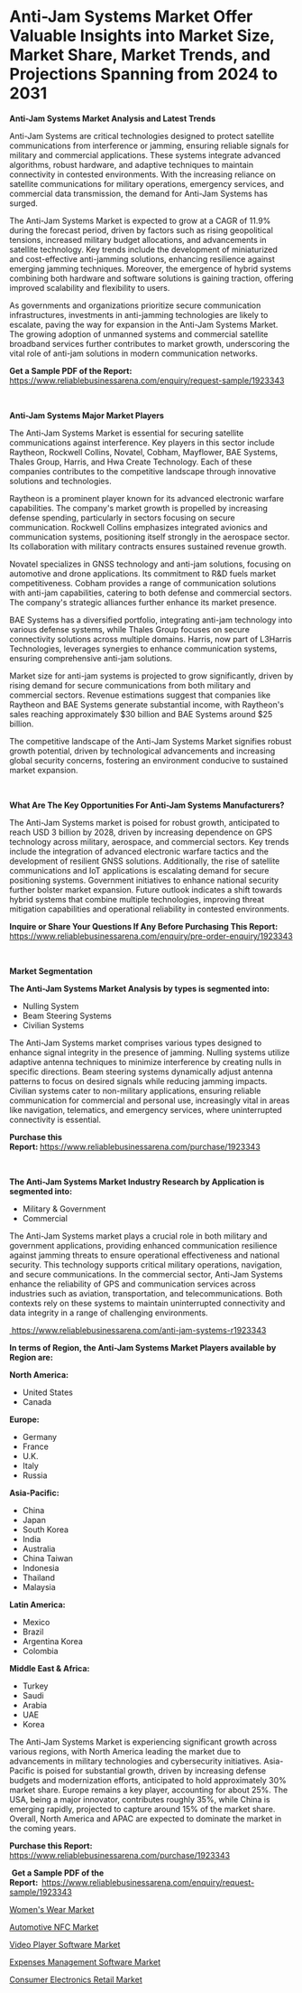 <p><h1>Anti-Jam Systems Market Offer Valuable Insights into Market Size, Market Share, Market Trends, and Projections Spanning from 2024 to 2031</h1></p><p><strong>Anti-Jam Systems Market Analysis and Latest Trends</strong></p>
<p><p>Anti-Jam Systems are critical technologies designed to protect satellite communications from interference or jamming, ensuring reliable signals for military and commercial applications. These systems integrate advanced algorithms, robust hardware, and adaptive techniques to maintain connectivity in contested environments. With the increasing reliance on satellite communications for military operations, emergency services, and commercial data transmission, the demand for Anti-Jam Systems has surged.</p><p>The Anti-Jam Systems Market is expected to grow at a CAGR of 11.9% during the forecast period, driven by factors such as rising geopolitical tensions, increased military budget allocations, and advancements in satellite technology. Key trends include the development of miniaturized and cost-effective anti-jamming solutions, enhancing resilience against emerging jamming techniques. Moreover, the emergence of hybrid systems combining both hardware and software solutions is gaining traction, offering improved scalability and flexibility to users.</p><p>As governments and organizations prioritize secure communication infrastructures, investments in anti-jamming technologies are likely to escalate, paving the way for expansion in the Anti-Jam Systems Market. The growing adoption of unmanned systems and commercial satellite broadband services further contributes to market growth, underscoring the vital role of anti-jam solutions in modern communication networks.</p></p>
<p><strong>Get a Sample PDF of the Report:&nbsp;</strong> <a href="https://www.reliablebusinessarena.com/enquiry/request-sample/1923343?utm_campaign=1580&utm_medium=2&utm_source=Github&utm_content=ia&utm_term=24102024&utm_id=anti-jam-systems">https://www.reliablebusinessarena.com/enquiry/request-sample/1923343</a></p>
<p>&nbsp;</p>
<p><strong>Anti-Jam Systems Major Market Players</strong></p>
<p><p>The Anti-Jam Systems Market is essential for securing satellite communications against interference. Key players in this sector include Raytheon, Rockwell Collins, Novatel, Cobham, Mayflower, BAE Systems, Thales Group, Harris, and Hwa Create Technology. Each of these companies contributes to the competitive landscape through innovative solutions and technologies.</p><p>Raytheon is a prominent player known for its advanced electronic warfare capabilities. The company's market growth is propelled by increasing defense spending, particularly in sectors focusing on secure communication. Rockwell Collins emphasizes integrated avionics and communication systems, positioning itself strongly in the aerospace sector. Its collaboration with military contracts ensures sustained revenue growth.</p><p>Novatel specializes in GNSS technology and anti-jam solutions, focusing on automotive and drone applications. Its commitment to R&D fuels market competitiveness. Cobham provides a range of communication solutions with anti-jam capabilities, catering to both defense and commercial sectors. The company's strategic alliances further enhance its market presence.</p><p>BAE Systems has a diversified portfolio, integrating anti-jam technology into various defense systems, while Thales Group focuses on secure connectivity solutions across multiple domains. Harris, now part of L3Harris Technologies, leverages synergies to enhance communication systems, ensuring comprehensive anti-jam solutions.</p><p>Market size for anti-jam systems is projected to grow significantly, driven by rising demand for secure communications from both military and commercial sectors. Revenue estimations suggest that companies like Raytheon and BAE Systems generate substantial income, with Raytheon's sales reaching approximately $30 billion and BAE Systems around $25 billion. </p><p>The competitive landscape of the Anti-Jam Systems Market signifies robust growth potential, driven by technological advancements and increasing global security concerns, fostering an environment conducive to sustained market expansion.</p></p>
<p>&nbsp;</p>
<p><strong>What Are The Key Opportunities For Anti-Jam Systems Manufacturers?</strong></p>
<p><p>The Anti-Jam Systems market is poised for robust growth, anticipated to reach USD 3 billion by 2028, driven by increasing dependence on GPS technology across military, aerospace, and commercial sectors. Key trends include the integration of advanced electronic warfare tactics and the development of resilient GNSS solutions. Additionally, the rise of satellite communications and IoT applications is escalating demand for secure positioning systems. Government initiatives to enhance national security further bolster market expansion. Future outlook indicates a shift towards hybrid systems that combine multiple technologies, improving threat mitigation capabilities and operational reliability in contested environments.</p></p>
<p><strong>Inquire or Share Your Questions If Any Before Purchasing This Report:</strong> <a href="https://www.reliablebusinessarena.com/enquiry/pre-order-enquiry/1923343?utm_campaign=1580&utm_medium=2&utm_source=Github&utm_content=ia&utm_term=24102024&utm_id=anti-jam-systems">https://www.reliablebusinessarena.com/enquiry/pre-order-enquiry/1923343</a></p>
<p>&nbsp;</p>
<p><strong>Market Segmentation</strong></p>
<p><strong>The Anti-Jam Systems Market Analysis by types is segmented into:</strong></p>
<p><ul><li>Nulling System</li><li>Beam Steering Systems</li><li>Civilian Systems</li></ul></p>
<p><p>The Anti-Jam Systems market comprises various types designed to enhance signal integrity in the presence of jamming. Nulling systems utilize adaptive antenna techniques to minimize interference by creating nulls in specific directions. Beam steering systems dynamically adjust antenna patterns to focus on desired signals while reducing jamming impacts. Civilian systems cater to non-military applications, ensuring reliable communication for commercial and personal use, increasingly vital in areas like navigation, telematics, and emergency services, where uninterrupted connectivity is essential.</p></p>
<p><strong>Purchase this Report:&nbsp;</strong><a href="https://www.reliablebusinessarena.com/purchase/1923343?utm_campaign=1580&utm_medium=2&utm_source=Github&utm_content=ia&utm_term=24102024&utm_id=anti-jam-systems">https://www.reliablebusinessarena.com/purchase/1923343</a></p>
<p>&nbsp;</p>
<p><strong>The Anti-Jam Systems Market Industry Research by Application is segmented into:</strong></p>
<p><ul><li>Military & Government</li><li>Commercial</li></ul></p>
<p><p>The Anti-Jam Systems market plays a crucial role in both military and government applications, providing enhanced communication resilience against jamming threats to ensure operational effectiveness and national security. This technology supports critical military operations, navigation, and secure communications. In the commercial sector, Anti-Jam Systems enhance the reliability of GPS and communication services across industries such as aviation, transportation, and telecommunications. Both contexts rely on these systems to maintain uninterrupted connectivity and data integrity in a range of challenging environments.</p></p>
<p><a href="https://www.reliablebusinessarena.com/anti-jam-systems-r1923343?utm_campaign=1580&utm_medium=2&utm_source=Github&utm_content=ia&utm_term=24102024&utm_id=anti-jam-systems">&nbsp;https://www.reliablebusinessarena.com/anti-jam-systems-r1923343</a></p>
<p><strong>In terms of Region, the Anti-Jam Systems Market Players available by Region are:</strong></p>
<p>
    <p> <strong> North America: </strong>
        <ul>
            <li>United States</li>
            <li>Canada</li>
        </ul>
        </p> 
    <p> <strong> Europe: </strong>
        <ul>
            <li>Germany</li>
            <li>France</li>
            <li>U.K.</li>
            <li>Italy</li>
            <li>Russia</li>
        </ul>
        </p> 
    <p> <strong> Asia-Pacific: </strong>
        <ul>
            <li>China</li>
            <li>Japan</li>
            <li>South Korea</li>
            <li>India</li>
            <li>Australia</li>
            <li>China Taiwan</li>
            <li>Indonesia</li>
            <li>Thailand</li>
            <li>Malaysia</li>
        </ul>
        </p> 
    <p> <strong> Latin America: </strong>
        <ul>
            <li>Mexico</li>
            <li>Brazil</li>
            <li>Argentina Korea</li>
            <li>Colombia</li>
        </ul>
        </p> 
    <p> <strong> Middle East & Africa: </strong>
        <ul>
            <li>Turkey</li>
            <li>Saudi</li>
            <li>Arabia</li>
            <li>UAE</li>
            <li>Korea</li>
        </ul>
    </p>
    </p>
<p><p>The Anti-Jam Systems Market is experiencing significant growth across various regions, with North America leading the market due to advancements in military technologies and cybersecurity initiatives. Asia-Pacific is poised for substantial growth, driven by increasing defense budgets and modernization efforts, anticipated to hold approximately 30% market share. Europe remains a key player, accounting for about 25%. The USA, being a major innovator, contributes roughly 35%, while China is emerging rapidly, projected to capture around 15% of the market share. Overall, North America and APAC are expected to dominate the market in the coming years.</p></p>
<p><strong>Purchase this Report: </strong><a href="https://www.reliablebusinessarena.com/purchase/1923343?utm_campaign=1580&utm_medium=2&utm_source=Github&utm_content=ia&utm_term=24102024&utm_id=anti-jam-systems">https://www.reliablebusinessarena.com/purchase/1923343</a></p>
<p>&nbsp;<strong>Get a Sample PDF of the Report:&nbsp;&nbsp;</strong><a href="https://www.reliablebusinessarena.com/enquiry/request-sample/1923343?utm_campaign=1580&utm_medium=2&utm_source=Github&utm_content=ia&utm_term=24102024&utm_id=anti-jam-systems">https://www.reliablebusinessarena.com/enquiry/request-sample/1923343</a></p>
<p><strong></strong></p>
<p><p><a href="https://www.linkedin.com/pulse/womens-wear-market-growth-segmentation-regional-analysis-global-figmf?utm_campaign=1580&utm_medium=2&utm_source=Github&utm_content=ia&utm_term=24102024&utm_id=anti-jam-systems">Women's Wear Market</a></p><p><a href="https://www.linkedin.com/pulse/automotive-nfc-market-global-regional-analysis-2024-ifulc?utm_campaign=1580&utm_medium=2&utm_source=Github&utm_content=ia&utm_term=24102024&utm_id=anti-jam-systems">Automotive NFC Market</a></p><p><a href="https://www.linkedin.com/pulse/video-player-software-momentum-charting-138-cagr-path-7rtvc?utm_campaign=1580&utm_medium=2&utm_source=Github&utm_content=ia&utm_term=24102024&utm_id=anti-jam-systems">Video Player Software Market</a></p><p><a href="https://www.linkedin.com/pulse/global-expenses-management-software-market-analysis-kxmjc?utm_campaign=1580&utm_medium=2&utm_source=Github&utm_content=ia&utm_term=24102024&utm_id=anti-jam-systems">Expenses Management Software Market</a></p><p><a href="https://www.linkedin.com/pulse/global-consumer-electronics-retail-market-exploring-share-trends-mhiyf?utm_campaign=1580&utm_medium=2&utm_source=Github&utm_content=ia&utm_term=24102024&utm_id=anti-jam-systems">Consumer Electronics Retail Market</a></p></p>